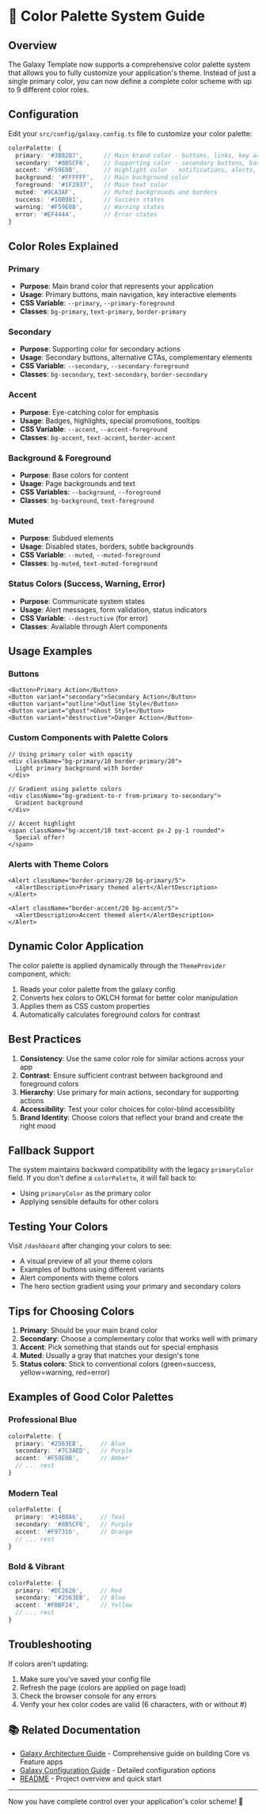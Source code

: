 # 🎨 Color Palette System Guide

## Overview

The Galaxy Template now supports a comprehensive color palette system that allows you to fully customize your application's theme. Instead of just a single primary color, you can now define a complete color scheme with up to 9 different color roles.

## Configuration

Edit your `src/config/galaxy.config.ts` file to customize your color palette:

```typescript
colorPalette: {
  primary: '#3B8287',      // Main brand color - buttons, links, key actions
  secondary: '#8B5CF6',    // Supporting color - secondary buttons, badges
  accent: '#F59E0B',       // Highlight color - notifications, alerts, CTAs
  background: '#FFFFFF',   // Main background color
  foreground: '#1F2937',   // Main text color
  muted: '#9CA3AF',        // Muted backgrounds and borders
  success: '#10B981',      // Success states
  warning: '#F59E0B',      // Warning states  
  error: '#EF4444',        // Error states
}
```

## Color Roles Explained

### Primary
- **Purpose**: Main brand color that represents your application
- **Usage**: Primary buttons, main navigation, key interactive elements
- **CSS Variable**: `--primary`, `--primary-foreground`
- **Classes**: `bg-primary`, `text-primary`, `border-primary`

### Secondary  
- **Purpose**: Supporting color for secondary actions
- **Usage**: Secondary buttons, alternative CTAs, complementary elements
- **CSS Variable**: `--secondary`, `--secondary-foreground`
- **Classes**: `bg-secondary`, `text-secondary`, `border-secondary`

### Accent
- **Purpose**: Eye-catching color for emphasis
- **Usage**: Badges, highlights, special promotions, tooltips
- **CSS Variable**: `--accent`, `--accent-foreground`
- **Classes**: `bg-accent`, `text-accent`, `border-accent`

### Background & Foreground
- **Purpose**: Base colors for content
- **Usage**: Page backgrounds and text
- **CSS Variables**: `--background`, `--foreground`
- **Classes**: `bg-background`, `text-foreground`

### Muted
- **Purpose**: Subdued elements
- **Usage**: Disabled states, borders, subtle backgrounds
- **CSS Variable**: `--muted`, `--muted-foreground`
- **Classes**: `bg-muted`, `text-muted-foreground`

### Status Colors (Success, Warning, Error)
- **Purpose**: Communicate system states
- **Usage**: Alert messages, form validation, status indicators
- **CSS Variable**: `--destructive` (for error)
- **Classes**: Available through Alert components

## Usage Examples

### Buttons
```tsx
<Button>Primary Action</Button>
<Button variant="secondary">Secondary Action</Button>
<Button variant="outline">Outline Style</Button>
<Button variant="ghost">Ghost Style</Button>
<Button variant="destructive">Danger Action</Button>
```

### Custom Components with Palette Colors
```tsx
// Using primary color with opacity
<div className="bg-primary/10 border-primary/20">
  Light primary background with border
</div>

// Gradient using palette colors
<div className="bg-gradient-to-r from-primary to-secondary">
  Gradient background
</div>

// Accent highlight
<span className="bg-accent/10 text-accent px-2 py-1 rounded">
  Special offer!
</span>
```

### Alerts with Theme Colors
```tsx
<Alert className="border-primary/20 bg-primary/5">
  <AlertDescription>Primary themed alert</AlertDescription>
</Alert>

<Alert className="border-accent/20 bg-accent/5">
  <AlertDescription>Accent themed alert</AlertDescription>
</Alert>
```

## Dynamic Color Application

The color palette is applied dynamically through the `ThemeProvider` component, which:
1. Reads your color palette from the galaxy config
2. Converts hex colors to OKLCH format for better color manipulation
3. Applies them as CSS custom properties
4. Automatically calculates foreground colors for contrast

## Best Practices

1. **Consistency**: Use the same color role for similar actions across your app
2. **Contrast**: Ensure sufficient contrast between background and foreground colors
3. **Hierarchy**: Use primary for main actions, secondary for supporting actions
4. **Accessibility**: Test your color choices for color-blind accessibility
5. **Brand Identity**: Choose colors that reflect your brand and create the right mood

## Fallback Support

The system maintains backward compatibility with the legacy `primaryColor` field. If you don't define a `colorPalette`, it will fall back to:
- Using `primaryColor` as the primary color
- Applying sensible defaults for other colors

## Testing Your Colors

Visit `/dashboard` after changing your colors to see:
- A visual preview of all your theme colors
- Examples of buttons using different variants
- Alert components with theme colors
- The hero section gradient using your primary and secondary colors

## Tips for Choosing Colors

1. **Primary**: Should be your main brand color
2. **Secondary**: Choose a complementary color that works well with primary
3. **Accent**: Pick something that stands out for special emphasis
4. **Muted**: Usually a gray that matches your design's tone
5. **Status colors**: Stick to conventional colors (green=success, yellow=warning, red=error)

## Examples of Good Color Palettes

### Professional Blue
```typescript
colorPalette: {
  primary: '#2563EB',     // Blue
  secondary: '#7C3AED',   // Purple
  accent: '#F59E0B',      // Amber
  // ... rest
}
```

### Modern Teal
```typescript
colorPalette: {
  primary: '#14B8A6',     // Teal
  secondary: '#8B5CF6',   // Purple  
  accent: '#F97316',      // Orange
  // ... rest
}
```

### Bold & Vibrant
```typescript
colorPalette: {
  primary: '#DC2626',     // Red
  secondary: '#2563EB',   // Blue
  accent: '#FBBF24',      // Yellow
  // ... rest
}
```

## Troubleshooting

If colors aren't updating:
1. Make sure you've saved your config file
2. Refresh the page (colors are applied on page load)
3. Check the browser console for any errors
4. Verify your hex color codes are valid (6 characters, with or without #)

## 📚 Related Documentation

- [Galaxy Architecture Guide](./GALAXY_ARCHITECTURE_GUIDE.md) - Comprehensive guide on building Core vs Feature apps
- [Galaxy Configuration Guide](./GALAXY_CONFIGURATION.md) - Detailed configuration options
- [README](./README.md) - Project overview and quick start

---

Now you have complete control over your application's color scheme! 🎨
